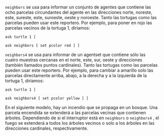 ﻿`neighbors` se usa para informar un conjunto de agentes que contiene las ocho parcelas circundantes del agente en las direcciones norte, noreste, este, sureste, este, suroeste, oeste y noroeste. Tanto las tortugas como las parcelas pueden usar este reportero. Por ejemplo, para poner en rojo las parcelas vecinos de la tortuga 1, diríamos:

```ask turtle 1 [ ```

 ```ask neighbors [ set pcolor red ] ] ```

`neighbors4` se usa para informar de un agentset que contiene sólo las cuatro muestras cercanas en el norte, este, sur, oeste y direcciones (también llamados puntos cardinales). Tanto las tortugas como las parcelas pueden usar este reportero. Por ejemplo, para cambiar a amarillo solo las parcelas directamente arriba, abajo, a la derecha y a la izquierda de la tortuga 1, diríamos:

```ask turtle 1 [ ```

 ```ask neighbors4 [ set pcolor yellow ] ] ```

En el siguiente modelo, hay un incendio que se propaga en un bosque. Una parcela encendida se extenderá a las parcelas vecinas que contienen árboles. Dependiendo de si el interruptor está en `neighbors` o `neighbors4` , el fuego se extenderá a todos los árboles vecinos o solo a los árboles en las direcciones cardinales, respectivamente.